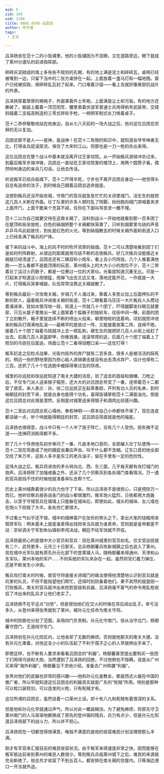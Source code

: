 ```yaml
---
aid: 5
zid: 345
uid: 1194
title: 0005.0345-吕团总
author: 吹牛者
tags: 
 - 正文

---
```




  吕泽扬坐在范十二的小饭铺里，他的小饭铺因为不显眼，又在道路旁边，眼下就成了莱州分遣队的前进指挥部。

  碎砖灰泥砌成的墙上多有些不规则的孔眼，有的地上满是泥土和碎砖瓦，桌椅已经被堆到一边，只留下当中的二张方桌拼在一起。上面放着一盏马灯和一幅地图。窗户已经被捣毁，用碎砖乱瓦封了起来。门口堆着沙袋——看上去就好像某部抗战片的外景。

  吕泽扬穿着厚厚的棉袍子，外面罩着件土布袍，上面满是尘土和污垢，有的地方还撕破了。脑袋上戴着一顶范阳笠，腰里束着伏波军普通士兵用得帆布武装带，交错斜插着二支临高制造的三零式转轮手枪，一柄明军制式长刀倚着桌子。

  范十二恭恭敬敬地站在他身边，自从七八天前的一场大战之后，他对这位吕团总崇拜的无以复加。

  吕团总那不是人——是神，是战神！在范十二有限的知识中，就知道岳爷爷神勇无比，打得金兵屁滚尿流，保住了大宋的江山。但那也是一刀一枪的杀出来得。

  这位吕团总在整个战斗中基本就没离开过王家坟院。从一开始叛兵游骑冲杀过来，到最后叛军步骑冲锋，吕团总一直站在王家坟院里的楼顶上，用两个圆筒子看，偶然吩咐身边的亲兵几句话，让他去传话。

  听说叛军已经兵临城下，范十二吓得半死，寸步也不离开吕团总身边——他觉得头目总有逃命的法子，到时候自己跟着吕团总逃命就是。

  没想到叛兵还没开始攻城，守南门的官兵就急急忙忙的关闭里城门，活生生的就把这几百人关断在外面。壮丁队里的许多人顿时乱了阵脚，纷纷跑向城门哭喊着央求上面开门，上面干脆来个充耳不闻，任你在下面叫骂苦求一概不理。

  范十二以为自己就要交待在这南关厢了，没料到战斗一开始他就看到那一百多团丁在屋顶和街垒放枪，白色的硝烟把整个关厢都快笼罩了，只听到烟雾里鸟铳的声音乒乒乓乓此起彼伏，到处是红色的火光，等到硝烟散去的时候关厢外面和街道入口上已经丢满了叛兵的尸体。

  接下来的战斗中，海上的风不时的吹开浓厚的硝烟，范十二可以清楚地看到团丁们是如何列阵群射，从很远的距离就用鸟铳不断的击倒叛兵，好几次叛兵没能接近关厢就已经溃退了。吕团总还有二辆双轮小炮车，看上去小巧玲珑，几个人推着满地跑——怎么看都不是能顶用的玩意，莱州城头上的大大小小的炮位不少，范十二带着壮丁运过火药鉄子，都是一位赛过一位的大家伙。光看就知道沉重无比。可是一打起来才知道这小炮很猛，炮弹飞出去又远又准，落地还能开花，一炸就是一大片，打得叛兵哭爹喊娘，队伍常常没靠近关厢就散了。

  等到叛兵最后一次攻南关厢，步骑几千人涌过来，靠着人多势众加上后面押队的不断的砍人，逼着叛兵冲进南关厢的街道，范十二眼看着乌压压一大片叛兵人头攒动着涌进来，犹如水银泻地一般，街道上一共就几十个团丁，吓得腿脚发抖眼见就要尿，只见从屋子里推出一架上面架着个扁箱子的独轮车，往街中间一横，前面的团丁立刻散开，箱子里就连续不断的喷出火焰来，噼里啪啦的连着响，顷刻就把冲进来的叛兵打得满地乱滚——最稀罕的是放过一阵，又能接着放第二阵，连绵不绝。接着几十个团丁端着鸟铳就冲上去一顿乱刺，硬生生的就把好几百人从街上给赶了出去。前面几百人丢盔卸甲，你推我搡，连滚带爬的逃，后面几十个团丁端着上了短剑的鸟铳在后面追，场面让范十二看得目瞪口呆——这仗打得！

  叛军赶走之后检点战果，光街内街外的弃尸就有二百多具，很多人是被活活的踩死的。稍远一些的野地里因为担心敌人游骑袭击就没有出去清点弃尸，估计也得有二三百。还抓了几十个在逃跑中被踩得晕过去的俘虏。

  城里的孙巡抚和徐巡抚知道了南关大捷的消息，验了送去的首级和旗幡、刀枪之后，不仅专门派人送来银子犒劳，还大大的对吕团总夸奖了一番，连带着范十二都受了褒奖。来人表示：孙、徐二位巡抚正在起草奏疏，开列有功人员的名单，到时候朝廷的封赏下来，就是白身也能得个功名，喜得饭铺掌柜范十二满面油光。倒是这位吕团总对此很是漠然，反倒是对城里送来得银子和酒肉比较感兴趣。

  范十二至此对吕团总死心塌地，奉若神明——原本自己小命都快不保了，现在连皮都没破一点，听个响就能得朝廷的封赏，这吕团总简直就是他的福星。

  吕泽扬也很得意，战斗中只有一个人中了炮子阵亡，另有几个人受伤。损失微不足道——连弹药消耗得都不多。

  抓了几十个俘虏他先初步审问了一番，凡是本地口音的，全部编入壮丁队使用——范十二现在简直成了他的跟屁虫兼应声虫，叫干什么都不含糊。辽东口音的他全部交给了朱万年，这些人多半是东江的老兵油子，留在手里有一定的危险性。

  这场大战之后，叛兵将进攻的矛头转向北、西、东三面，几乎每天都有攻打城门的炮声。吕泽扬除了加强戒备之外，还派了几个侦察兵到各处城门查看情况。万一遇到官兵抵挡不住的时候他就准备率队去帮个忙。

  历史上莱州城靠着很少的兵力也守了下来，所以吕泽扬不是很担心，只是预防万一而已。他听侦察兵报告说各门的战斗都很激烈，叛军炮火猛烈，日夜都用大炮轰击，以至于守城官兵在城墙上只能躲在城垛后，即使如此，城头的城垛、女儿墙也在炮火下损毁了大半。各处伤亡都很大。

  不过看士气似乎还不错，城中的缙绅富户在张忻的带头之下，拿出大笔的钱粮用来犒劳军队：明末基本上就是谁拿得出钱财来当兵就为谁卖命，否则就是皇帝都差不动：崇祯调关宁军到朱仙镇和李闯决战，朝廷不给军饷就不开拔。

  吕泽扬最担心的是城中大小官员和官兵：现在莱州城里的官员如毛，仅文官巡抚就有二个，武将更多，元月三十日那天，总兵杨御蕃兵败新城鎮之后也逃入了莱州。现在城中光军队就有原先孙元化部下的登莱镇人马，随杨御蕃来得通州、天津和山东军队，莱州本地的军户……不同系统的军队夹杂在一起，虽然将官们着力弹压，还是不断发生小冲突。

  叛兵攻打南关的时候，南官守将直接关闭城门的做法使得他清楚地认识到官兵就是坑爹的队员，不但不能指望他们帮忙，还得时刻防备着他们。果不其然的就是刚一打败叛兵，南关的官兵就冲出来抢割首级和兵器，吕泽扬毫不客气的命令用乱枪收拾了冲出来的乱兵才让他们老实了。

  吕泽扬倒不在乎这点“功劳”，但是很怕他们在交火的时候在背后闹出乱子。幸亏没多久，从登州来得张焘就到了莱州，被孙元化任命为南关守将。

  城中的防御也分划了范围，采用四门负责制。孙元化守南门，徐从治守北门，杨御蕃守西门，王道纯守东门。

  吕泽扬划在孙元化防区内，让他省却了无数的麻烦。否则就他那天的南关大捷，没有孙元化罩着，对他这支小小的队伍起了不利于孺子之心的人早就伸出手来了。

  即使这样，也不断有人要求来看看吕团总的“利器”。杨御蕃甚至提出要购买一些团丁们用得鸟铳和大炮，当然遭到了吕泽扬的回绝，不过他倒也不隐瞒，说是从广州买来得“海外利器”。杨御蕃当下求他介绍，准备去广州购置“利器”。

  张焘对他们的武器也非常的感兴趣——他和孙元化是教友，都是西式火器在中国的推广者，所以早就知道这位吕团总的利器其实就是广东的“髡贼”所用。特别是那种可以枪口装短剑，可以连发的火枪，只有髡贼才有。

  这位所谓的吕团总，虽然说着一口莱州土话，却十有八九和髡贼有着很深的关系。

  但是他和孙元化早就通过声气，所以对此一概装糊涂。为了避免麻烦，将原先守卫莱州南门的人马渐渐地都换成了原先的登州镇的残兵，兵力有点少，但是孙元化知道吕泽扬部下的战斗力，所以并不担心。

  吕泽扬现在一切都觉得很满意，唯独不满意的是他的收容难民计划没理想那么丰满。

  刚才有军官来汇报目前的难民收容状况。由于叛军来得速度非常之快，因而能够在叛军抵达前来到莱州的难民人数很少。等到叛兵兵临莱州城下之后，难民的来源就完全断绝了。他总共才收容了不到五百人。都安排在南关厢的空屋内。只等海边港口一开冻就外送。


